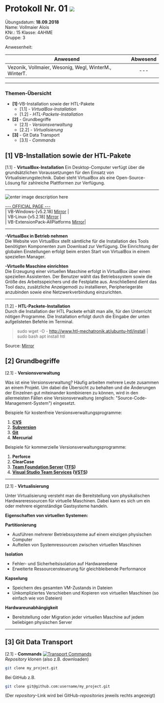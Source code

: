 # Protokoll Nr. 01  ![](https://upload.wikimedia.org/wikipedia/commons/thumb/3/30/HTL_Kaindorf_Logo.svg/300px-HTL_Kaindorf_Logo.svg.png) 
Übungsdatum: **18.09.2018**  
Name: Vollmaier Alois  
KNr.: 15 Klasse: 4AHME  
Gruppe: 3  

Anwesenheit:  

| Anwesend | Abwesend|
| ------------- |:-------------:|
| Vezonik, Vollmaier, Wesonig, Wegl, WinterM., WinterT.    | --- |

___
### Themen-Übersicht
 - **[1]**-VB-Installation sowie der HTL-Pakete
	 - [1.1] - *VirtualBox-Installation* 
	 - [1.2] - *HTL-Packete-Installation* 
 - **[2]** - Grundbegriffe
	 - [2.1] - *Versionsverwaltung* 
	 - [2.2] - *Virtualisierung* 
 - **[3]** - Git Data Transport
	  - [3.1] - *Commands* 

## [1] VB-Installation sowie der HTL-Pakete
[1.1] - **VirtualBox-Installation** 
Ein Desktop-Computer verfügt über die grundsätzlichen Voraussetzungen für den Einsatz von Virtualisierungstechnik. Dabei steht VirtualBox als eine Open-Source-Lösung für zahlreiche Plattformen zur  Verfügung.
___
![enter image description here](https://jselec.nl/wp-content/uploads/2017/03/Virtualbox-logo.png)  

[--- OFFICIAL PAGE ---](https://www.virtualbox.org)   
| VB-Windows-[v5.2.18] [Mirror](https://download.virtualbox.org/virtualbox/5.2.18/VirtualBox-5.2.18-124319-Win.exe) |  
| VB-Linux-[v5.2.18] [Mirror](https://www.virtualbox.org/wiki/Linux_Downloads) |  
| VB-ExtensionPack-AllPlatforms [Mirror](https://download.virtualbox.org/virtualbox/5.2.18/Oracle_VM_VirtualBox_Extension_Pack-5.2.18.vbox-extpack)|  
___
**-VirtualBox in Betrieb nehmen**  
Die Website von VirtualBox stellt sämtliche für die Installation des Tools benötigten Komponenten zum Download zur Verfügung. Die Einrichtung der globalen Einstellungen erfolgt beim ersten Start von VirtualBox in einem speziellen Manager.

**-Virtuelle Maschine einrichten**  
Die Erzeugung einer virtuellen Maschine erfolgt in VirtualBox über einen speziellen Assistenten. Der Benutzer wählt das Betriebssystem sowie die Größe des Arbeitsspeichers und die Festplatte aus. Anschließend dient das Tool dazu, zusätzliche Anzeigemodi zu installieren, Peripheriegeräte anzubinden sowie eine Netzwerkverbindung einzurichten.
___

[1.2] - **HTL-Packete-Installation**   
Durch die Installation der HTL Packete erhält man alle, für den Unterricht nötigen Programme.
Die Installation erfolgt durch die Eingabe der unten aufgelisteten Befehle im Terminal.

> sudo wget -O - http://www.htl-mechatronik.at/ubuntu-htl/install | sudo bash
> apt install htl

Source: [Mirror](http://htl-mechatronik.at/ubuntu-htl/readme)

## [2] Grundbegriffe
[2.1] - **Versionsverwaltung** 

Was ist eine Versionsverwaltung?
Häufig arbeiten mehrere Leute zusammen an einem Projekt. Um dabei die Übersicht zu behalten und die Änderungen der Einzelnen gut miteinander kombinieren zu können, wird in den allermeisten Fällen eine Versionsverwaltung (englisch: "Source-Code-Management-System") eingesetzt. 

Beispiele für kostenfreie Versionsverwaltungsprogramme:

 1. **[CVS](https://www.it-visions.de/glossar/alle/3298/Concurrent_Versions_System.aspx)**
 2. **[Subversion](https://www.it-visions.de/glossar/alle/3299/Subversion.aspx)**
 3. **[Git](https://www.it-visions.de/glossar/alle/7827/Git.aspx)**
 4. **Mercurial**

Beispiele für kommerzielle Versionsverwaltungsprogramme:

 1. **Perforce**
 2. **ClearCase**
 3. **[Team Foundation Server](https://www.it-visions.de/glossar/alle/3762/Team_Foundation_Server.aspx)  ([TFS](https://www.it-visions.de/glossar/alle/3762/Team_Foundation_Server.aspx))**
 4. **[Visual Studio Team Services](https://www.it-visions.de/glossar/alle/8439/Visual_Studio_Team_Services.aspx) ([](https://www.it-visions.de/glossar/alle/8439/Visual_Studio_Team_Services.aspx)[V](https://www.it-visions.de/glossar/alle/3067/Visual_Studio_Team_System.aspx)[STS](https://www.it-visions.de/glossar/alle/3596/Security_Token_Service.aspx))**
 ___
 [2.1] - **Virtualisierung**     
 
 Unter Virtualisierung versteht man die Bereitstellung von physikalischen Hardwareressourcen für virtuelle Maschinen. Dabei kann es sich um ein oder mehrere eigenständige Gastsysteme handeln.
 
 **Eigenschaften von virtuellen Systemen:**
 
 **Partitionierung**

-   Ausführen mehrerer Betriebssysteme auf einem einzigen physischen Computer
-   Aufteilen von Systemressourcen zwischen virtuellen Maschinen

**Isolation**

-   Fehler- und Sicherheitsisolation auf Hardwareebene
-   Erweiterte Ressourcensteuerung für gleichbleibende Performance

**Kapselung**

-   Speichern des gesamten VM-Zustands in Dateien
-   Unkompliziertes Verschieben und Kopieren von virtuellen Maschinen (so einfach wie von Dateien)

**Hardwareunabhängigkeit**

-   Bereitstellung oder Migration jeder virtuellen Maschine auf jedem beliebigen physischen Server
___
## [3] Git Data Transport
[2.1] - **Commands** 
 [![Transport Commands](http://assets.osteele.com/images/2008/git-transport.png)](http://blog.osteele.com/posts/2008/05/my-git-workflow/)  
 *Repository* klonen (also z.B. downloaden)
  ```bash
  git clone my_project.git
  ```
  Bei GitHub z.B.
  ```bash
  git clone git@github.com:username/my_project.git
  ```
  (Der *repository*-Link wird bei GitHub-*repositories* jeweils rechts angezeigt)



                

